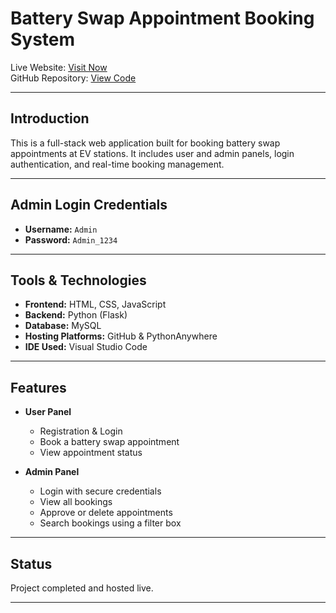 # Battery Swap Appointment Booking System

Live Website: [Visit Now](https://aman2698.pythonanywhere.com/)  
GitHub Repository: [View Code](https://github.com/AMAN-2698/battery-swap-system)

---

## Introduction

This is a full-stack web application built for booking battery swap appointments at EV stations. It includes user and admin panels, login authentication, and real-time booking management.

---

## Admin Login Credentials

- **Username:** `Admin`  
- **Password:** `Admin_1234`

---

## Tools & Technologies

- **Frontend:** HTML, CSS, JavaScript
- **Backend:** Python (Flask)
- **Database:** MySQL
- **Hosting Platforms:** GitHub & PythonAnywhere
- **IDE Used:** Visual Studio Code


---

## Features

- **User Panel**
  - Registration & Login
  - Book a battery swap appointment
  - View appointment status

- **Admin Panel**
  - Login with secure credentials
  - View all bookings
  - Approve or delete appointments
  - Search bookings using a filter box

---

## Status
Project completed and hosted live.

---



